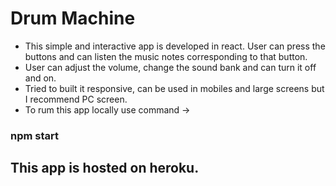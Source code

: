 # Drum Machine 
- This simple and interactive app is developed in react. User can press the buttons and can listen the music notes corresponding to that button.
- User can adjust the volume, change the sound bank and can turn it off and on.
- Tried to built it responsive, can be used in mobiles and large screens but I recommend PC screen.
- To rum this app locally use command ->
### npm start
          
## This app is hosted on heroku.
